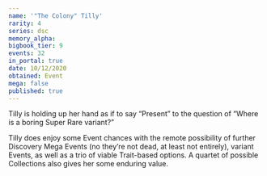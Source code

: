 ```yaml
---
name: '"The Colony" Tilly'
rarity: 4
series: dsc
memory_alpha:
bigbook_tier: 9
events: 32
in_portal: true
date: 10/12/2020
obtained: Event
mega: false
published: true
---
```


Tilly is holding up her hand as if to say “Present” to the question of “Where is a boring Super Rare variant?”

Tilly does enjoy some Event chances with the remote possibility of further Discovery Mega Events (no they’re not dead, at least not entirely), variant Events, as well as a trio of viable Trait-based options. A quartet of possible Collections also gives her some enduring value.
